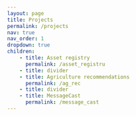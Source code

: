 ```yaml
---
layout: page
title: Projects
permalink: /projects
nav: true
nav_order: 1
dropdown: true
children: 
    - title: Asset registry
      permalink: /asset_registru
    - title: divider
    - title: Agriculture recommendations
      permalink: /ag_rec
    - title: divider
    - title: MessageCast
      permalink: /message_cast
---
```

